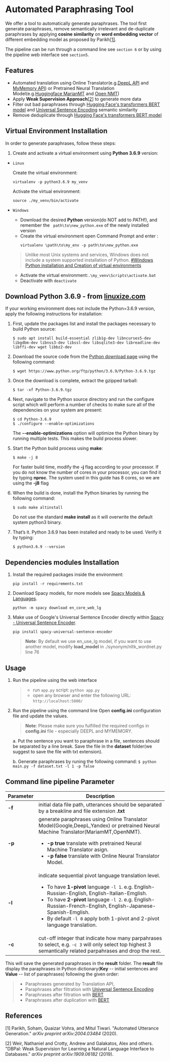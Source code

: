 
  

# Automated Paraphrasing Tool

We offer a tool to automatically generate paraphrases. The tool first generate paraphrases, remove semantically irrelevant and de-duplicate paraphrases by applying **cosine similarity** on **word embedding vector** of different embedding model as proposed by Parikh[[1]](#1).

The pipeline can be run through a command line see `section 6` or by using the pipeline web interface see `section5`.

## Features

- Automated translation using Online Translator(e.g.[DeepL API](https://www.deepl.com/en/docs-api/) and [MyMemory API](https://mymemory.translated.net/doc/)) or Pretrained Neural Translation Model(e.g.[Huggingface MarianMT](https://huggingface.co/transformers/model_doc/marian.html) and [Open NMT](https://opennmt.net/Models-py/))
- Apply **Weak Supervision Approach**[[2]](#2) to generate more data
- Filter out bad paraphrases through [Hugging Face's transformers BERT model](https://huggingface.co/transformers/model_doc/bert.html#bertmodel) and [Universal Sentence Encoding](https://tfhub.dev/google/universal-sentence-encoder/4) semantic similarity
- Remove deduplicate through [Hugging Face's transformers BERT model](https://huggingface.co/transformers/model_doc/bert.html#bertmodel)

 

Virtual Environment Installation
---------------
In order to generate paraphrases, follow these steps:
  
1. Create and activate a virtual environment using **Python 3.6.9** version:

*  `Linux`

   Create the virtual environment:
   ```
   virtualenv -p python3.6.9 my_venv
   ```

   Activate the virtual environment:
   ```
   source ./my_venv/bin/activate
   ```

*  `Windows`

   - Download the desired **Python** version(do NOT add to *PATH*!), and remember the ``` path\to\new_python.exe``` of the newly installed version
   - Create the virtual environment open Command Prompt and enter :
      ```
      virtualenv \path\to\my_env -p path\to\new_python.exe
      ```

   >Unlike most Unix systems and services, Windows does not include a system supported installation of Python. [#Windows Python installation and Creation of virtual environments](https://docs.python.org/3/using/windows.html#using-on-windows)

   - Activate the virtual environment:``` .\my_venv\Scripts\activate.bat ```
   - Deactivate with ``` deactivate ```

Download **Python 3.6.9** - from [linuxize.com](https://linuxize.com/post/how-to-install-python-3-7-on-ubuntu-18-04/)
---------------
If your working environment does not include the Python=3.6.9 version, apply the following instructions for installation:

1. First, update the packages list and install the packages necessary to build Python source: 
   ```
   $ sudo apt install build-essential zlib1g-dev libncurses5-dev libgdbm-dev libnss3-dev libssl-dev libsqlite3-dev libreadline-dev libffi-dev wget libbz2-dev 
   ```

2. Download the source code from the [Python download page](https://www.python.org/downloads/source/) using the following command:
   ```
   $ wget https://www.python.org/ftp/python/3.6.9/Python-3.6.9.tgz
   ```

3. Once the download is complete, extract the gzipped tarball:
   ```
   $ tar -xf Python-3.6.9.tgz
   ```

4. Next, navigate to the Python source directory and run the configure script which will perform a number of checks to make sure all of the dependencies on your system are present:
   ```
   $ cd Python-3.6.9
   $ ./configure --enable-optimizations
   ```
   The **--enable-optimizations** option will optimize the Python binary by running multiple tests. This makes the build process slower.

5. Start the Python build process using **make**:
   ```
   $ make -j 8
   ```
   For faster build time, modify the **-j** flag according to your processor. If you do not know the number of cores in your processor, you can find it by typing **nproc**. The system used in this guide has 8 cores, so we are using the **-j8** flag

6. When the build is done, install the Python binaries by running the following command:
   ```
   $ sudo make altinstall
   ```
   Do not use the standard **make install** as it will overwrite the default system python3 binary.

7. That’s it. Python 3.6.9 has been installed and ready to be used. Verify it by typing:
   ```
   $ python3.6.9 --version
   ```

Dependencies modules Installation
---------------
1. Install the required packages inside the environment:

   ``` 
   pip install -r requirements.txt
   ```

2. Download Spacy models, for more models see [Spacy Models & Languages](https://spacy.io/models/en).

   ```
   python -m spacy download en_core_web_lg
   ```

3. Make use of Google's Universal Sentence Encoder directly within [Spacy - Universal Sentence Encoder](https://github.com/MartinoMensio/spacy-universal-sentence-encoder).

   ```
   pip install spacy-universal-sentence-encoder
   ```
   > **Note**: By default we use en_use_lg model, if you want to use another model, modify **load_model** in ./synonym/nltk_wordnet.py line 76 

Usage
---------------

1. Run the pipeline using the web interface
   >- run `app.py` script: ```python app.py```
   >- open any browser and enter the following URL: ```http://localhost:5000/```

2. Run the pipeline using the command line
Open **config.ini** configuration file and update the values.

   >  **Note**: Please make sure you fulfilled the required configs in **config.ini** file - especially DEEPL and MYMEMORY.

    a. Put the sentence you want to paraphrase in a file, sentences should be separated by a line break. Save the file in the **dataset** folder(we suggest to save the file with txt extension).
    
    b. Generate paraphrases by runing the following command:
        ```
        $ python main.py -f dataset.txt -l 1 -p false
        ```

## Command line pipeline Parameter
| Parameter | Description |
| ------ | ------ |
| **-f** | initial data file path, utterances should be separated by a breakline and file extension **.txt** |
| **-p** | generate paraphrases using Online Translator Model(Google,DeepL,Yandex) or pretrained Neural Machine Translator(MariamMT,OpenNMT).<ul><li>**-p true** translate with pretrained Neural Machine Translator asign.</li><li>**-p false** translate with Online Neural Translator  Model.</li></ul>|
| **-l** | indicate sequential pivot language translation level.<ul><li>To have **1-pivot** language `-l 1`. e.g. English-Russian-English, English-Italian-Emglish.</li><li>To have **2-pivot** language `-l 2`. e.g. English-Russian-French-English, English-Japanese-Spanish-Emglish.</li><li> By default `-l 0` apply both 1-pivot and 2-pivot language translation.</li></ul>|
| **-c** | cut-off integer that indicate how many parpahrases to select, e.g. `-c 3` will only select top highest 3 semantically related parpahrases and drop the rest.|


This will save the generated paraphrases in the **result** folder. The **result** file display the paraphrases in Python dictionary(**Key** -- initial sentences and **Value** -- list of paraphrases) following the given order:
>- Paraphrases generated by Translation API,
>- Paraphrases after filtration with [Universal Sentence Encoding](https://tfhub.dev/google/universal-sentence-encoder/4)
>- Paraphrases after filtration with [BERT](https://huggingface.co/transformers/model_doc/bert.html#bertmodel)
>- Paraphrases after duplication with [BERT](https://huggingface.co/transformers/model_doc/bert.html#bertmodel)




## References
<a id="1">[1]</a> Parikh, Soham, Quaizar Vohra, and Mitul Tiwari. "Automated Utterance Generation." _arXiv preprint arXiv:2004.03484_ (2020).

<a id="2">[2]</a> Weir, Nathaniel and Crotty, Andrew and Galakatos, Alex and others. "DBPal: Weak Supervision for Learning a Natural Language Interface to Databases." _arXiv preprint arXiv:1909.06182_ (2019).